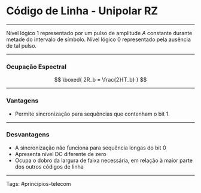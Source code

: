 # Código de Linha - Unipolar RZ

---

Nível lógico $1$ representado por um pulso de amplitude $A$ constante durante metade do intervalo de símbolo. Nível lógico $0$ representado pela ausência de tal pulso.

---

### Ocupação Espectral

$$
\boxed{
2R_b = \frac{2}{T_b}
}
$$

---

### Vantagens

- Permite sincronização para sequências que contenham o bit $1$.

---

### Desvantagens

- A sincronização não funciona para sequência longas do bit $0$
- Apresenta nível DC diferente de zero
- Ocupa o dobro da largura de faixa necessária, em relação à maior parte dos outros códigos de linha

---

Tags: #principios-telecom 